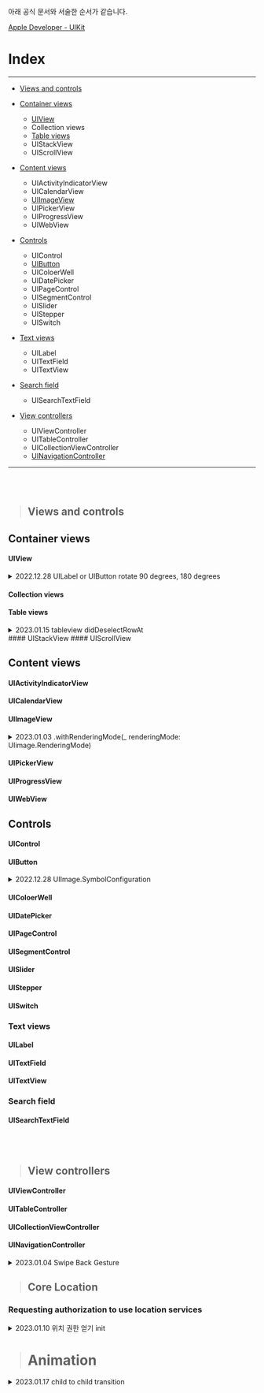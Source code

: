 아래 공식 문서와 서술한 순서가 같습니다.

[Apple Developer - UIKit](https://developer.apple.com/documentation/uikit)

# Index
----
- [Views and controls](#views-and-controls)
- [Container views](#container-views)
    + [UIView](#uiview)
    + Collection views
    + [Table views](#table-views)
    + UIStackView
    + UIScrollView
- [Content views](#content-views)
    + UIActivityIndicatorView
    + UICalendarView
    + [UIImageView](#uiimageview)
    + UIPickerView
    + UIProgressView
    + UIWebView
- [Controls](#controls)
    + UIControl
    + [UIButton](#uibutton)
    + UIColoerWell
    + UIDatePicker
    + UIPageControl
    + UISegmentControl
    + UISlider
    + UIStepper
    + UISwitch
- [Text views](#text-views)
    + UILabel
    + UITextField
    + UITextView
- [Search field](#search-field)
    + UISearchTextField
    
    
- [View controllers](#view-controllers)
    + UIViewController
    + UITableController
    + UICollectionViewController
    + [UINavigationController](#uinavigationcontroller)
 ----

<br>
<br>

> ## Views and controls

<div>

## Container views

#### UIView
<details>
  <summary> 2022.12.28 UILabel or UIButton rotate 90 degrees, 180 degrees </summary>
  
  UILabel, UIButton은 모두 UIView를 Subclass하기 때문에 UIView에 위치했습니다.
  
  ```swift
     // 90 degrees
     exampleLabel.transform = CGAffineTransform(rotationAngle: CGFloat.pi / 2)

     // 180 degrees
     exampleLabel.transform = CGAffineTransform(rotationAngle: CGFloat.pi)
  ```
  
</details>

#### Collection views
#### Table views
<details>
  <summary> 2023.01.15 tableview didDeselectRowAt </summary>
  
    이건 블로그 링크도 대체해주자
  
</details>
#### UIStackView
#### UIScrollView

## Content views

<div>

#### UIActivityIndicatorView
#### UICalendarView

</div>

#### UIImageView
<details>
  <summary> 2023.01.03 .withRenderingMode(_ renderingMode: UIimage.RenderingMode) </summary>
  
  UIimageView에 같은 이미지에 여러 색상을 사용해야하는 일이 생겼다.
  
  디자이너에게 여러 색상의 이미지를 받았고, 색만 다른 중복 이미지가 쌓여가고있었다.
  
  하지만 기존 .withRenderingMode에 대해서 오해가 하나 있었다.
  
  SFSymbol 에 속한 Apple 기본 이미지만 가능한 줄 알았지만, 직접 등록한 Asset Image 파일도 사용 가능했다.
  
  ```swift
     
     let sampleImage = UIImage(named: "exampleImage").withRenderingMode(.alwaysTemplate)
     exampleImageView.image = sampleImage
     exampleImageView.tintColor = .systemRed
  ```
  
</details>

#### UIPickerView
#### UIProgressView
#### UIWebView

## Controls

#### UIControl

#### UIButton
<details>
  <summary> 2022.12.28 UIImage.SymbolConfiguration </summary>
  
  ```swift
     button.preferredSymbolConfigurationForImage(in: .normal)
     button.setPreferredSymbolConfiguration(UIImage.SymbolConfiguration(pointSize: 10), forImageIn: .normal)
  ```
  
</details>

#### UIColoerWell
#### UIDatePicker
#### UIPageControl
#### UISegmentControl
#### UISlider
#### UIStepper
#### UISwitch

### Text views

#### UILabel
#### UITextField
#### UITextView

### Search field

#### UISearchTextField
</div>

<br>
<br>

> ## View controllers

<div>

#### UIViewController
#### UITableController
#### UICollectionViewController
#### UINavigationController
<details>
  <summary> 2023.01.04 Swipe Back Gesture </summary>
  
  기존 앱에서는 push, pop 같은 수평을 이동하는 구조에서 Swipe를 통해 뒤로 돌아갈 수 있었다.
  
  그런데 간혹 내가 만든 화면에서는 스와이프로 이동이 되지않는 경우가 많았고, 해결하고 싶었다.
  
  ```swift
     // UINavigationController 기본 네비게이션 헤더 영역을 사용할 때
     self.navigationController?.interactivePopGestureRecognizer?.delegate = self
     
     // UINavigationController 커스텀 네비게이션 헤더 영역을 사용할 때
     self.navigationController?.interactivePopGestureRecognizer?.delegate = nil
     
  ```
</details>

</div>


> ## Core Location

### Requesting authorization to use location services

<details>
  <summary> 2023.01.10 위치 권한 얻기 init </summary>
  
  1. info.plist에 NSLocationAlwaysAndWhenInUseUsageDescription, NSLocationWhenInUseUsageDescription 를 등록해줘야한다
  
  그런데 간혹 내가 만든 화면에서는 스와이프로 이동이 되지않는 경우가 많았고, 해결하고 싶었다.
  
  ```swift
    
     func requestLocationManager() {
        if LocationUtil.getStateOfLocationPermission() == .notDetermined {
           self.locManager = CLLocationManager()
           locManager?.delegate = self
           // 서브 쓰레드로 해야함
            DispatchQueue.main.async {
               self.locManager?.requestAlwaysAuthorization()
            }
        }
     }
     
  ```
</details>

> # Animation

<details>
  <summary> 2023.01.17 child to child transition </summary>
</details>
